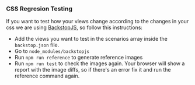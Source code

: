 ### CSS Regresion Testing
If you want to test how your views change according to the changes in your css we are using [BackstopJS](https://github.com/garris/BackstopJS), so follow this instructions:

- Add the views you want to test in the scenarios array inside the ```backstop.json``` file.
- Go to ```node_modules/backstopjs```
- Run ```npm run reference``` to generate reference images
- Run ```npm run test``` to check the images again. Your browser will show a report with the image diffs, so if there's an error fix it and run the reference command again.
